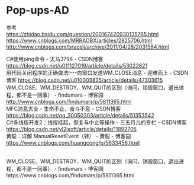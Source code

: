 # Pop-ups-AD

参考
<br>
https://zhidao.baidu.com/question/200167420930135765.html
<br>
https://www.cnblogs.com/MRRAOBX/articles/2825706.html
<br>
http://www.cnblogs.com/bruceli/archive/2011/04/28/2031584.html
<br>

C#使用ping命令 - 天马3798 - CSDN博客
<br>
https://blog.csdn.net/u011127019/article/details/53022821
<br>
用代码关闭程序的正确做法!---向窗口发送WM_CLOSE消息 - 迎难而上 - CSDN博客
https://blog.csdn.net/u010003835/article/details/47303615
<br>
WM_CLOSE、WM_DESTROY、WM_QUIT的区别（询问，销毁窗口，退出进程，都不是一回事） - findumars - 博客园
http://www.cnblogs.com/findumars/p/5811365.html
<br>
MFC消息大全 - 生命不止，奋斗不息 - CSDN博客
<br>
https://blog.csdn.net/qq_30050303/article/details/51353542
<br>
C#多线程开发2：线程挂起，恢复与中止等操作 - 三五月儿的专栏 - CSDN博客
<br>
https://blog.csdn.net/yl2isoft/article/details/11892705
<br>
黄聪：详解 ManualResetEvent（转） - 黄聪 - 博客园
<br>
https://www.cnblogs.com/huangcong/p/5633456.html


<br>
WM_CLOSE、WM_DESTROY、WM_QUIT的区别（询问，销毁窗口，退出进程，都不是一回事） - findumars - 博客园
<br>
https://www.cnblogs.com/findumars/p/5811365.html
